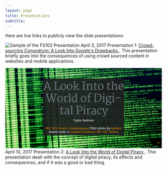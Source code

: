 ```yaml
---
layout: page
title: Presentations
subtitle:
---
```


Here are live links to publicly view the slide presentations:

![Sample of the FS102 Presentation](/img/Pres1_screenshot.png)
April 3, 2017
Presentation 1: [Crowd-sourcing Conundrum: A Look Into Google's Drawbacks
](https://rawgit.com/taylor-redman/fs102S2017-Presentation1-taylor-redman/master/sbst2016_position.html).
This presentation briefly goes into the consequences of using crowd sourced content in websites and mobile applications.


![Sample of the FS102 Presentation](/img/Pres2screenshot.png)
April 10, 2017
Presentation 2: [A Look Into the World of Digital Piracy
](https://rawgit.com/taylor-redman/fs102S2017-Presentation2-taylor-redman/master/sbst2016_position.html).
This presentation dealt with the concept of digital piracy, its effects and consequences, and if it was a good or bad thing.
